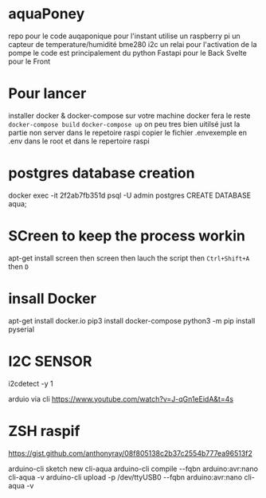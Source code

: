 # aquaPoney


repo pour le code auqaponique
pour l'instant utilise un raspberry pi
un capteur de temperature/humidité bme280 i2c
un relai pour l'activation de la pompe
le code est principalement du python
Fastapi pour le Back
Svelte pour le Front


# Pour lancer
installer docker & docker-compose sur votre machine docker fera le reste
`docker-compose build`
`docker-compose up`
on peu tres bien uitilsé just la partie non server dans le repetoire raspi
copier le fichier
.envexemple en .env
dans le root et dans le repertoire raspi


# postgres database creation
docker exec -it  2f2ab7fb351d psql -U admin postgres
CREATE DATABASE aqua;


# SCreen to keep the process workin

apt-get install screen
then screen
then lauch the script
then
`Ctrl+Shift+A` then `D`

# insall Docker
apt-get install docker.io
pip3 install docker-compose
python3 -m pip install pyserial


# I2C SENSOR

i2cdetect -y 1

arduio via cli
https://www.youtube.com/watch?v=J-qGn1eEidA&t=4s

# ZSH raspif

https://gist.github.com/anthonyray/08f805138c2b37c2554b777ea96513f2


arduino-cli sketch new cli-aqua
arduino-cli compile --fqbn arduino:avr:nano cli-aqua -v
arduino-cli upload -p /dev/ttyUSB0 --fqbn arduino:avr:nano cli-aqua -v